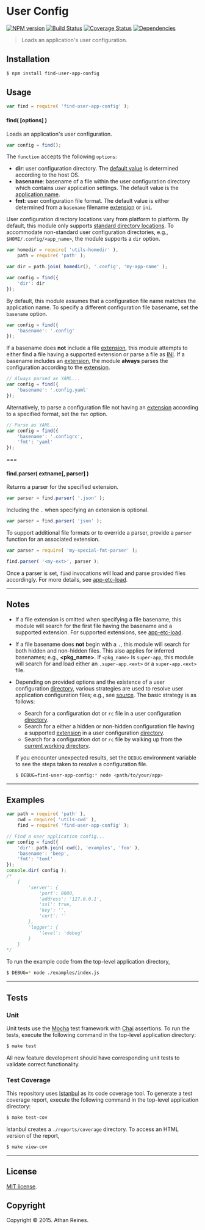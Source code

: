 User Config
===
[![NPM version][npm-image]][npm-url] [![Build Status][travis-image]][travis-url] [![Coverage Status][codecov-image]][codecov-url] [![Dependencies][dependencies-image]][dependencies-url]

> Loads an application's user configuration.


## Installation

``` bash
$ npm install find-user-app-config
```


## Usage

``` javascript
var find = require( 'find-user-app-config' );
```

#### find( [options] )

Loads an application's user configuration.

``` javascript
var config = find();
```

The `function` accepts the following `options`:

*	__dir__: user configuration directory. The [default value](https://github.com/kgryte/utils-configdir) is determined according to the host OS.
*	__basename__: basename of a file within the user configuration directory which contains *user* application settings. The default value is the [application name](https://github.com/kgryte/resolve-app-pkginfo).
*	__fmt__: user configuration file format. The default value is either determined from a `basename` filename [extension](https://github.com/kgryte/utils-extname) or `ini`.

User configuration directory locations vary from platform to platform. By default, this module only supports [standard directory locations](https://github.com/kgryte/utils-configdir). To accommodate non-standard user configuration directories, e.g., `$HOME/.config/<app_name>`, the module supports a `dir` option. 

``` javascript
var homedir = require( 'utils-homedir' ),
	path = require( 'path' );

var dir = path.join( homedir(), '.config', 'my-app-name' );

var config = find({
	'dir': dir
});
```

By default, this module assumes that a configuration file name matches the application name. To specify a different configuration file basename, set the `basename` option.

``` javascript
var config = find({
	'basename': '.config'
});
```

If a basename does __not__ include a file [extension](https://github.com/kgryte/utils-extname), this module attempts to either find a file having a supported extension or parse a file as [INI](https://github.com/kgryte/utils-ini-parse). If a basename includes an [extension](https://github.com/kgryte/utils-extname), the module __always__ parses the configuration according to the [extension](https://github.com/kgryte/node-app-etc-load).

``` javascript
// Always parsed as YAML...
var config = find({
	'basename': '.config.yaml'
});
```

Alternatively, to parse a configuration file not having an [extension](https://github.com/kgryte/utils-extname) according to a specified format, set the `fmt` option.

``` javascript
// Parse as YAML...
var config = find({
	'basename': '.configrc',
	'fmt': 'yaml'
});
```


===
#### find.parser( extname[, parser] )

Returns a parser for the specified extension.

``` javascript
var parser = find.parser( '.json' );
```

Including the `.` when specifying an extension is optional.

``` javascript
var parser = find.parser( 'json' );
```

To support additional file formats or to override a parser, provide a `parser` function for an associated extension.

``` javascript
var parser = require( 'my-special-fmt-parser' );

find.parser( '<my-ext>', parser );
```

Once a parser is set, `find` invocations will load and parse provided files accordingly. For more details, see [app-etc-load](https://github.com/kgryte/node-app-etc-load).


---
## Notes

*	If a file extension is omitted when specifying a file basename, this module will search for the first file having the basename and a supported extension. For supported extensions, see [app-etc-load](https://github.com/kgryte/node-app-etc-load).
*	If a file basename does __not__ begin with a `.`, this module will search for both hidden and non-hidden files. This also applies for inferred basenames; e.g., __<pkg_name>__. If `<pkg_name>` is `super-app`, this module will search for and load either an `.super-app.<ext>` or a `super-app.<ext>` file.
*	Depending on provided options and the existence of a user configuration [directory](https://github.com/kgryte/utils-configdir), various strategies are used to resolve user application configuration files; e.g., see [source](https://github.com/kgryte/node-find-user-app-config/blob/master/lib/userdirfile.js). The basic strategy is as follows:

	-	Search for a configuration dot or `rc` file in a user configuration [directory](https://github.com/kgryte/utils-configdir).
	-	Search for a either a hidden or non-hidden configuration file having a supported [extension](https://github.com/kgryte/node-app-etc-load) in a user configuration [directory](https://github.com/kgryte/utils-configdir).
	-	Search for a configuration dot or `rc` file by walking up from the [current working directory](https://github.com/kgryte/utils-cwd).

	If you encounter unexpected results, set the `DEBUG` environment variable to see the steps taken to resolve a configuration file.

	``` bash
	$ DEBUG=find-user-app-config:* node <path/to/your/app>
	```


---
## Examples

``` javascript
var path = require( 'path' ),
	cwd = require( 'utils-cwd' ),
	find = require( 'find-user-app-config' );

// Find a user application config...
var config = find({
	'dir': path.join( cwd(), 'examples', 'foo' ),
	'basename': 'beep',
	'fmt': 'toml'
});
console.dir( config );
/*
	{
		'server': {
			'port': 8080,
			'address': '127.0.0.1',
			'ssl': true,
			'key': '',
			'cert': ''
		},
		'logger': {
			'level': 'debug'
		}
	}
*/
```

To run the example code from the top-level application directory,

``` bash
$ DEBUG=* node ./examples/index.js
```


---
## Tests

### Unit

Unit tests use the [Mocha](http://mochajs.org/) test framework with [Chai](http://chaijs.com) assertions. To run the tests, execute the following command in the top-level application directory:

``` bash
$ make test
```

All new feature development should have corresponding unit tests to validate correct functionality.


### Test Coverage

This repository uses [Istanbul](https://github.com/gotwarlost/istanbul) as its code coverage tool. To generate a test coverage report, execute the following command in the top-level application directory:

``` bash
$ make test-cov
```

Istanbul creates a `./reports/coverage` directory. To access an HTML version of the report,

``` bash
$ make view-cov
```


---
## License

[MIT license](http://opensource.org/licenses/MIT).


## Copyright

Copyright &copy; 2015. Athan Reines.


[npm-image]: http://img.shields.io/npm/v/find-user-app-config.svg
[npm-url]: https://npmjs.org/package/find-user-app-config

[travis-image]: http://img.shields.io/travis/kgryte/node-find-user-app-config/master.svg
[travis-url]: https://travis-ci.org/kgryte/node-find-user-app-config

[codecov-image]: https://img.shields.io/codecov/c/github/kgryte/node-find-user-app-config/master.svg
[codecov-url]: https://codecov.io/github/kgryte/node-find-user-app-config?branch=master

[dependencies-image]: http://img.shields.io/david/kgryte/node-find-user-app-config.svg
[dependencies-url]: https://david-dm.org/kgryte/node-find-user-app-config

[dev-dependencies-image]: http://img.shields.io/david/dev/kgryte/node-find-user-app-config.svg
[dev-dependencies-url]: https://david-dm.org/dev/kgryte/node-find-user-app-config

[github-issues-image]: http://img.shields.io/github/issues/kgryte/node-find-user-app-config.svg
[github-issues-url]: https://github.com/kgryte/node-find-user-app-config/issues
